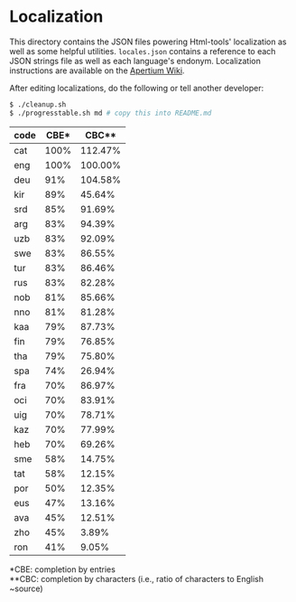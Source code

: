 Localization
============

This directory contains the JSON files powering Html-tools' localization as well as some helpful utilities. `locales.json` contains a reference to each JSON strings file as well as each language's endonym. Localization instructions are available on the [Apertium Wiki](http://wiki.apertium.org/wiki/Apertium-html-tools).

After editing localizations, do the following or tell another developer:

```bash
$ ./cleanup.sh
$ ./progresstable.sh md # copy this into README.md
```

| code | CBE* | CBC** |
|------|------|-------|
| cat  | 100% | 112.47% | 
| eng  | 100% | 100.00% | 
| deu  | 91% | 104.58% | 
| kir  | 89% | 45.64% | 
| srd  | 85% | 91.69% | 
| arg  | 83% | 94.39% | 
| uzb  | 83% | 92.09% | 
| swe  | 83% | 86.55% | 
| tur  | 83% | 86.46% | 
| rus  | 83% | 82.28% | 
| nob  | 81% | 85.66% | 
| nno  | 81% | 81.28% | 
| kaa  | 79% | 87.73% | 
| fin  | 79% | 76.85% | 
| tha  | 79% | 75.80% | 
| spa  | 74% | 26.94% | 
| fra  | 70% | 86.97% | 
| oci  | 70% | 83.91% | 
| uig  | 70% | 78.71% | 
| kaz  | 70% | 77.99% | 
| heb  | 70% | 69.26% | 
| sme  | 58% | 14.75% | 
| tat  | 58% | 12.15% | 
| por  | 50% | 12.35% | 
| eus  | 47% | 13.16% | 
| ava  | 45% | 12.51% | 
| zho  | 45% | 3.89% | 
| ron  | 41% | 9.05% | 

\*CBE: completion by entries<br>
\**CBC: completion by characters (i.e., ratio of characters to English ~source)
